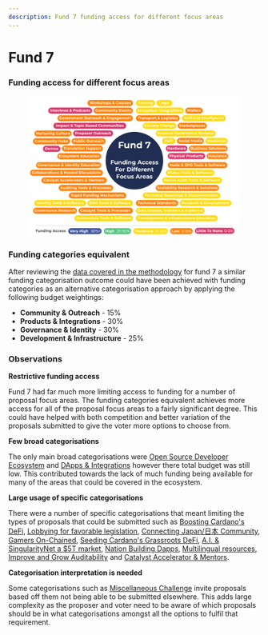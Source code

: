 ```yaml
---
description: Fund 7 funding access for different focus areas
---
```


# Fund 7

### Funding access for different focus areas

<figure><img src="../../.gitbook/assets/fund-7-funding-access.png" alt=""><figcaption></figcaption></figure>

### **Funding categories equivalent**

After reviewing the [data covered in the methodology](methodology-data-and-feedback.md) for fund 7 a similar funding categorisation outcome could have been achieved with funding categories as an alternative categorisation approach by applying the following budget weightings:

* **Community & Outreach** - 15%
* **Products & Integrations** - 30%
* **Governance & Identity** - 30%
* **Development & Infrastructure** - 25%



### Observations

**Restrictive funding access**

Fund 7 had far much more limiting access to funding for a number of proposal focus areas. The funding categories equivalent achieves more access for all of the proposal focus areas to a fairly significant degree. This could have helped with both competition and better variation of the proposals submitted to give the voter more options to choose from.



**Few broad categorisations**

The only main broad categorisations were [Open Source Developer Ecosystem](http://app.ideascale.com/t/UM5UZBnCM) and [DApps & Integrations](http://app.ideascale.com/t/UM5UZBoNV) however there total budget was still low. This contributed towards the lack of much funding being available for many of the areas that could be covered in the ecosystem.



**Large usage of specific categorisations**

There were a number of specific categorisations that meant limiting the types of proposals that could be submitted such as [Boosting Cardano's DeFi](http://app.ideascale.com/t/UM5UZBnJW), [Lobbying for favorable legislation](http://app.ideascale.com/t/UM5UZBnJd), [Connecting Japan/日本 Community](http://app.ideascale.com/t/UM5UZBnVu), [Gamers On-Chained](http://app.ideascale.com/t/UM5UZBnPQ), [Seeding Cardano's Grassroots DeFi](http://app.ideascale.com/t/UM5UZBnWs), [A.I. & SingularityNet a $5T market](http://app.ideascale.com/t/UM5UZBnKN), [Nation Building Dapps](http://app.ideascale.com/t/UM5UZBmrP), [Multilingual resources](http://app.ideascale.com/t/UM5UZBneK), [Improve and Grow Auditability](http://app.ideascale.com/t/UM5UZBneL) and [Catalyst Accelerator & Mentors](https://cardano.ideascale.com/c/campaigns/26255/about).&#x20;



**Categorisation interpretation is needed**

Some categorisations such as [Miscellaneous Challenge](http://app.ideascale.com/t/UM5UZBnH5) invite proposals based off them not being able to be submitted elsewhere. This adds large complexity as the proposer and voter need to be aware of which proposals should be in what categorisations amongst all the options to fulfil that requirement.
